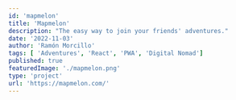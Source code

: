 ```yaml
---
id: 'mapmelon'
title: 'Mapmelon'
description: "The easy way to join your friends' adventures."
date: '2022-11-03'
author: 'Ramón Morcillo'
tags: [ 'Adventures', 'React', 'PWA', 'Digital Nomad']
published: true
featuredImage: './mapmelon.png'
type: 'project'
url: 'https://mapmelon.com/'
---
```

